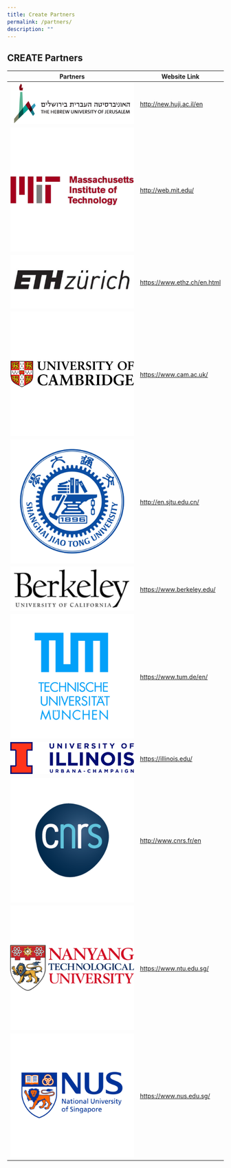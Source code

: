 ```yaml
---
title: Create Partners
permalink: /partners/
description: ""
---
```

CREATE Partners
---------------

| **Partners** | **Website Link** | 
| -------- | -------- |
| ![](/images/Create%20Partners/1e159ffe-0f35-4160-a853-780b9775df68.jpg) | http://new.huji.ac.il/en     |
| ![](/images/Create%20Partners/6a64763a-5cb1-485c-9bd7-6d8aada47c9a.png) | http://web.mit.edu/ |
| ![](/images/Create%20Partners/164e0b05-0d24-4e93-8516-119d38a25e99.jpg) | https://www.ethz.ch/en.html |
| ![](/images/Create%20Partners/a789fc53-4834-4a36-a65c-18d0f27cb201.png) | https://www.cam.ac.uk/ |
| ![](/images/Create%20Partners/41f3d8b8-c3cf-45b2-995a-1e809c94878a.png) | http://en.sjtu.edu.cn/ |
| ![](/images/Create%20Partners/fa1a1fef-091e-4bf9-8ab0-23d84c1698ed.jpg) | https://www.berkeley.edu/ |
| ![](/images/Create%20Partners/3a578cbd-ad7b-47b5-8001-e908bc7400a6.png) | https://www.tum.de/en/ |
| ![](/images/Create%20Partners/university-wordmark-full-color-cmyk.jpg) | https://illinois.edu/ |
| ![](/images/Create%20Partners/baf03844-e41e-4e37-b629-1e643917db3d.png) | http://www.cnrs.fr/en |
| ![](/images/Create%20Partners/21c2ef44-e814-4949-b5a9-c5c4d87ddb27.png) | https://www.ntu.edu.sg/ |
|![](/images/Create%20Partners/638d644b-3530-4445-83a2-c8e9ba6a0dc4.png) | https://www.nus.edu.sg/ |






